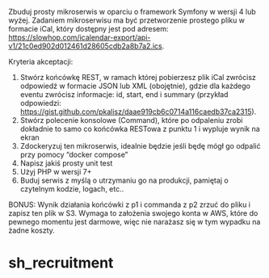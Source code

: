 Zbuduj prosty mikroserwis w oparciu o framework Symfony w wersji 4 lub wyżej. Zadaniem mikroserwisu ma być przetworzenie prostego pliku w formacie iCal, który dostępny jest pod adresem: https://slowhop.com/icalendar-export/api-v1/21c0ed902d012461d28605cdb2a8b7a2.ics.

Kryteria akceptacji:
1. Stwórz końcówkę REST, w ramach której pobierzesz plik iCal zwrócisz odpowiedź w formacie JSON lub XML (obojętnie), gdzie dla każdego eventu zwrócisz informacje: id, start, end i summary (przykład odpowiedzi: https://gist.github.com/pkalisz/daae919cb6c0714a116caedb37ca2315).
2. Stwórz polecenie konsolowe (Command), które po odpaleniu zrobi dokładnie to samo co końcówka RESTowa z punktu 1 i wypluje wynik na ekran
3. Zdockeryzuj ten mikroserwis, idealnie będzie jeśli będę mógł go odpalić przy pomocy “docker compose”
4. Napisz jakiś prosty unit test
5. Użyj PHP w wersji 7+
6. Buduj serwis z myślą o utrzymaniu go na produkcji, pamiętaj o czytelnym kodzie, logach, etc..

BONUS: Wynik działania końcówki z p1 i commanda z p2 zrzuć do pliku i zapisz ten plik w S3. Wymaga to założenia swojego konta w AWS, które do pewnego momentu jest darmowe, więc nie narażasz się w tym wypadku na żadne koszty.
# sh_recruitment
